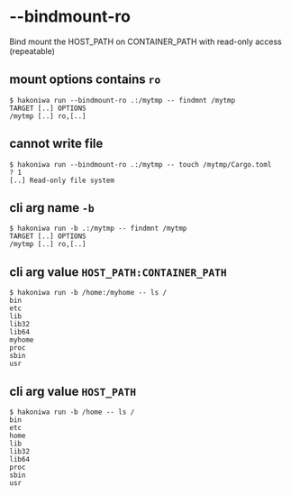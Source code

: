 # --bindmount-ro

Bind mount the HOST_PATH on CONTAINER_PATH with read-only access (repeatable)

## mount options contains `ro`

```console
$ hakoniwa run --bindmount-ro .:/mytmp -- findmnt /mytmp
TARGET [..] OPTIONS
/mytmp [..] ro,[..]

```

## cannot write file

```console
$ hakoniwa run --bindmount-ro .:/mytmp -- touch /mytmp/Cargo.toml
? 1
[..] Read-only file system

```

## cli arg name `-b`

```console
$ hakoniwa run -b .:/mytmp -- findmnt /mytmp
TARGET [..] OPTIONS
/mytmp [..] ro,[..]

```

## cli arg value `HOST_PATH:CONTAINER_PATH`

```console
$ hakoniwa run -b /home:/myhome -- ls /
bin
etc
lib
lib32
lib64
myhome
proc
sbin
usr

```

## cli arg value `HOST_PATH`

```console
$ hakoniwa run -b /home -- ls /
bin
etc
home
lib
lib32
lib64
proc
sbin
usr

```
